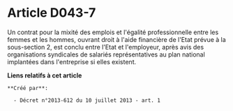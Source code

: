 # Article D043-7

Un contrat pour la mixité des emplois et l'égalité professionnelle entre les femmes et les hommes, ouvrant droit à l'aide
financière de l'Etat prévue à la sous-section 2, est conclu entre l'Etat et l'employeur, après avis des organisations
syndicales de salariés représentatives au plan national implantées dans l'entreprise si elles existent.

**Liens relatifs à cet article**

	**Créé par**:

	  - Décret n°2013-612 du 10 juillet 2013 - art. 1
